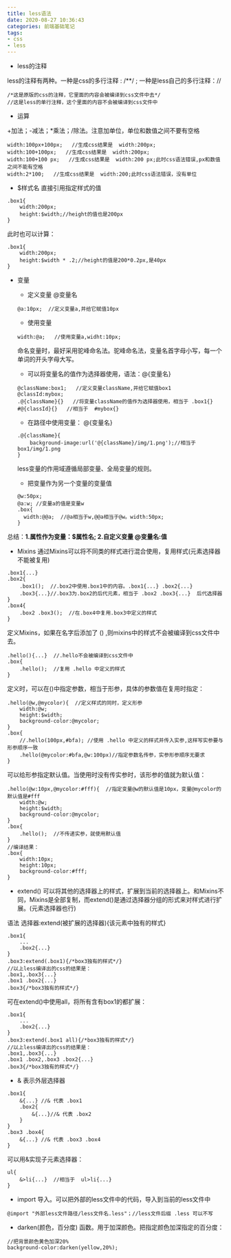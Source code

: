 ```yaml
---
title: less语法
date: 2020-08-27 10:36:43
categories: 前端基础笔记
tags:
- css
- less
---
```


- less的注释

less的注释有两种。一种是css的多行注释 : /**/  ;  一种是less自己的多行注释：//

```less
/*这是原版的css的注释，它里面的内容会被编译到css文件中去*/
//这是less的单行注释，这个里面的内容不会被编译到css文件中
```

- 运算

+加法；-减法；*乘法；/除法。注意加单位，单位和数值之间不要有空格

<!--more-->

```less
width:100px+100px;   //生成css结果是  width:200px;
width:100+100px;   //生成css结果是  width:200px;
width:100+100 px;   //生成css结果是  width:200 px;此时css语法错误,px和数值之间不能有空格
width:2*100;   //生成css结果是  width:200;此时css语法错误，没有单位
```

- $样式名    直接引用指定样式的值

```less
.box1{
    width:200px;
    height:$width;//height的值也是200px
}
```

此时也可以计算：

```less
.box1{
    width:200px;
    height:$width * .2;//height的值是200*0.2px,是40px
}
```

- 变量

  - 定义变量    @变量名

  ```less
  @a:10px;  //定义变量a,并给它赋值10px
  ```

  - 使用变量

  ```less
  width:@a;   //使用变量a,widht:10px;
  ```

  命名变量时，最好采用驼峰命名法。驼峰命名法，变量名首字母小写，每一个单词的开头字母大写。

  - 可以将变量名的值作为选择器使用，语法：@{变量名}

  ```less
  @className:box1;   //定义变量className,并给它赋值box1
  @classId:mybox;
  .@{className}{}   //将变量className的值作为选择器使用，相当于 .box1{}
  #@{classId}{}   //相当于  #mybox{}
  ```

  - 在路径中使用变量： @{变量名} 

  ```less
  .@{className}{
      background-image:url('@{className}/img/1.png');//相当于box1/img/1.png
  }
  ```

  less变量的作用域遵循局部变量、全局变量的规则。

  - 把变量作为另一个变量的变量值

  ```less
  @w:50px;
  @a:w; //变量a的值是变量w
  .box{
  	width:@@a;  //@a相当于w,@@a相当于@w。width:50px;
  }
  ```

总结：<b>1.属性作为变量：$属性名;   2.自定义变量  @变量名:值</b>

- Mixins  通过Mixins可以将不同类的样式进行混合使用，复用样式(元素选择器不能被复用)

```less
.box1{...}
.box2{
    .box1();  //.box2中使用.box1中的内容。.box1{...} .box2{...}
    .box3{...}//.box3为.box2的后代元素，相当于 .box2 .box3{...}  后代选择器
}
.box4{
    .box2 .box3();  //在.box4中复用.box3中定义的样式
}
```

定义Mixins，如果在名字后添加了  ()   ,则mixins中的样式不会被编译到css文件中去。

```less
.hello(){...}  //.hello不会被编译到css文件中
.box{
    .hello();  //复用 .hello 中定义的样式
}
```

定义时，可以在()中指定参数，相当于形参，具体的参数值在复用时指定：

```less
.hello(@w,@mycolor){  //定义样式的同时，定义形参
    width:@w;
    height:$width;
    background-color:@mycolor;
}
.box{
    //.hello(100px,#bfa); //使用 .hello 中定义的样式并传入实参,这样写实参要与形参顺序一致
    .hello(@mycolor:#bfa,@w:100px)//指定参数名传参，实参形参顺序无要求
}
```

可以给形参指定默认值。当使用时没有传实参时，该形参的值就为默认值：

```less
.hello(@w:10px,@mycolor:#fff){  //指定变量@w的默认值是10px，变量@mycolor的默认值是#fff
    width:@w;
    height:$width;
    background-color:@mycolor;
}
.box{
    .hello();  //不传递实参，就使用默认值
}
//编译结果：
.box{
    width:10px;
    height:10px;
    background-color:#fff;
}
```

- extend()  可以将其他的选择器上的样式，扩展到当前的选择器上。和Mixins不同，Mixins是全部复制，而extend()是通过选择器分组的形式来对样式进行扩展。(元素选择器也行)

语法    选择器:extend(被扩展的选择器){该元素中独有的样式}

```less
.box1{        
    ...
    .box2{...}  
}
.box3:extend(.box1){/*box3独有的样式*/}
//以上less编译出的css的结果是：
.box1,.box3{...}
.box1 .box2{...}
.box3{/*box3独有的样式*/}
```

可在extend()中使用all，将所有含有box1的都扩展：

```less
.box1{        
    ...
    .box2{...}  
}
.box3:extend(.box1 all){/*box3独有的样式*/}
//以上less编译出的css的结果是：
.box1,.box3{...}
.box1 .box2,.box3 .box2{...}
.box3{/*box3独有的样式*/}
```

- &  表示外层选择器

```less
.box1{
    &{...} //& 代表 .box1
    .box2{
        &{...}//& 代表 .box2
    }
}
.box3 .box4{
    &{...} //& 代表 .box3 .box4
}
```

可以用&实现子元素选择器：

```less
ul{
    &>li{...}  //相当于  ul>li{...}
}
```

- import 导入。可以把外部的less文件中的代码，导入到当前的less文件中

```less
@import "外部less文件路径/less文件名.less"；//less文件后缀 .less 可以不写
```

- darken(颜色，百分度)  函数。用于加深颜色。把指定颜色加深指定的百分度：

```less
//把背景颜色黄色加深20%
background-color:darken(yellow,20%);
```

